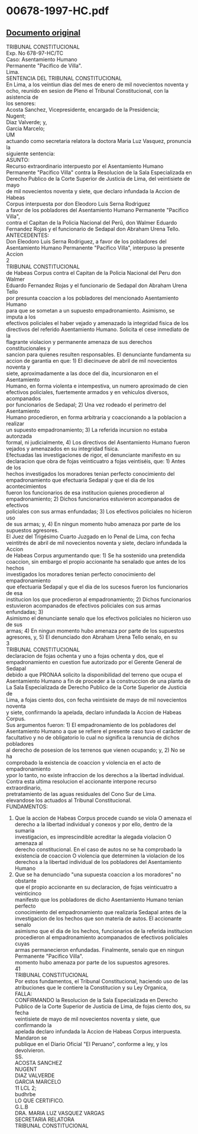 
00678-1997-HC.pdf
=================
  
[Documento original](https://tc.gob.pe/jurisprudencia/1998/00678-1997-HC.pdf)  
---  
TRIBUNAL CONSTITUCIONAL  
Exp. No 678-97-HC/TC  
Caso: Asentamiento Humano  
Permanente "Pacifico de Villa".  
Lima.  
SENTENCIA DEL TRIBUNAL CONSTITUCIONAL  
En Lima, a los veintiun dias del mes de enero de mil novecientos noventa y  
ocho, reunido en sesion de Pleno el Tribunal Constitucional, con la asistencia de  
los senores:  
Acosta Sanchez, Vicepresidente, encargado de la Presidencia;  
Nugent;  
Diaz Valverde; y,  
Garcia Marcelo;  
UM  
actuando como secretaria relatora la doctora Maria Luz Vasquez, pronuncia la  
siguiente sentencia:  
ASUNTO:  
Recurso extraordinario interpuesto por el Asentamiento Humano  
Permanente "Pacifico Villa" contra la Resolucion de la Sala Especializada en  
Derecho Publico de la Corte Superior de Justicia de Lima, del veintisiete de mayo  
de mil novecientos noventa y siete, que declaro infundada la Accion de Habeas  
Corpus interpuesta por don Eleodoro Luis Serna Rodriguez  
a favor de los pobladores del Asentamiento Humano Permanente "Pacifico Villa",  
contra el Capitan de la Policia Nacional del Perû, don Walmer Eduardo  
Fernandez Rojas y el funcionario de Sedapal don Abraham Urena Tello.  
ANTECEDENTES:  
Don Eleodoro Luis Serna Rodriguez, a favor de los pobladores del  
Asentamiento Humano Permanente "Pacifico Villa", interpuso la presente Accion  
2  
TRIBUNAL CONSTITUCIONAL  
de Habeas Corpus contra el Capitan de la Policia Nacional del Peru don Walmer  
Eduardo Fernandez Rojas y el funcionario de Sedapal don Abraham Urena Tello  
por presunta coaccion a los pobladores del mencionado Asentamiento Humano  
para que se sometan a un supuesto empadronamiento. Asimismo, se imputa a los  
efectivos policiales el haber vejado y amenazado la integridad fisica de los  
directivos del referido Asentamiento Humano. Solicita el cese inmediato de la  
flagrante violacion y permanente amenaza de sus derechos constitucionales y  
sancion para quienes resulten responsables. El denunciante fundamenta su  
accion de garantia en que: 1) El diecinueve de abril de mil novecientos noventa y  
siete, aproximadamente a las doce del dia, incursionaron en el Asentamiento  
Humano, en forma violenta e intempestiva, un numero aproximado de cien  
efectivos policiales, fuertemente armados y en vehiculos diversos, acompanados  
por funcionarios de Sedapal; 2) Una vez rodeado el perimetro del Asentamiento  
Humano procedieron, en forma arbitraria y coaccionando a la poblacion a realizar  
un supuesto empadronamiento; 3) La referida incursion no estaba autonzada  
formal, ni judicialmente, 4) Los directivos del Asentamiento Humano fueron  
vejados y amenazados en su integridad fisica.  
Efectuadas las investigaciones de rigor, el denunciante manifesto en su  
declaracion que obra de fojas veinticuatro a fojas veintiséis, que: 1) Antes de los  
hechos investigados los moradores tenian perfecto conocimiento del  
empadronamiento que efectuaria Sedapal y que el dia de los acontecimientos  
fueron los funcionarios de esa institucion quienes procedieron al  
empadronamiento; 2) Dichos funcionarios estuvieron acompanados de efectivos  
policiales con sus armas enfundadas; 3) Los efectivos policiales no hicieron uso  
de sus armas; y, 4) En ningun momento hubo amenaza por parte de los  
supuestos agresores.  
El Juez del Trigésimo Cuarto Juzgado en lo Penal de Lima, con fecha  
veintitrés de abril de mil novecientos noventa y siete, declaro infundada la Accion  
de Habeas Corpus argumentando que: 1) Se ha sostenido una pretendida  
coaccion, sin embargo el propio accionante ha senalado que antes de los hechos  
investigados los moradores tenian perfecto conocimiento del empadronamiento  
que efectuaria Sedapal y que el dia de los sucesos fueron los funcionarios de esa  
institucion los que procedieron al empadronamiento; 2) Dichos funcionarios  
estuvieron acompanados de efectivos policiales con sus armas enfundadas; 3)  
Asimismo el denunciante senalo que los efectivos policiales no hicieron uso de sus  
armas; 4) En ningun momento hubo amenaza por parte de los supuestos  
agresores, y, 5) El denunciado don Abraham Urena Tello senalo, en su  
3  
TRIBUNAL CONSTITUCIONAL  
declaracion de fojas ochenta y uno a fojas ochenta y dos, que el  
empadronamiento en cuestion fue autorizado por el Gerente General de Sedapal  
debido a que PRONAA solicito la disponibilidad del terreno que ocupa el  
Asentamiento Humano a fin de proceder a la construccion de una planta de  
La Sala Especializada de Derecho Publico de la Corte Superior de Justicia de  
Lima, a fojas ciento dos, con fecha veintisiete de mayo de mil novecientos noventa  
y siete, confirmando la apelada, declaro infundada la Accion de Habeas Corpus.  
Sus argumentos fueron: 1) El empadronamiento de los pobladores del  
Asentamiento Humano a que se refiere el presente caso tuvo el carâcter de  
facultativo y no de obligatorio lo cual no significa la renuncia de dichos pobladores  
al derecho de posesion de los terrenos que vienen ocupando; y, 2) No se ha  
comprobado la existencia de coaccion y violencia en el acto de empadronamiento  
ypor lo tanto, no existe infraccion de los derechos a la libertad individual.  
Contra esta ultima resolucion el accionante interpone recurso extraordinario,  
pretratamiento de las aguas residuales del Cono Sur de Lima.  
elevandose los actuados al Tribunal Constitucional.  
FUNDAMENTOS:  
1. Que la accion de Habeas Corpus procede cuando se viola O amenaza el  
derecho a la libertad individual y conexos y por ello, dentro de la sumaria  
investigacion, es imprescindible acreditar la alegada violacion O amenaza al  
derecho constitucional. En el caso de autos no se ha comprobado la  
existencia de coaccion O violencia que determinen la violacion de los  
derechos a la libertad individual de los pobladores del Asentamiento Humano  
2. Que se ha denunciado "una supuesta coaccion a los moradores" no obstante  
que el propio accionante en su declaracion, de fojas veinticuatro a veinticinco  
manifesto que los pobladores de dicho Asentamiento Humano tenian perfecto  
conocimiento del empadronamiento que realizaria Sedapal antes de la  
investigacion de los hechos que son materia de autos. El accionante senalo  
asimismo que el dia de los hechos, funcionarios de la referida institucion  
procedieron al empadronamiento acompanados de efectivos policiales cuyas  
armas permanecieron enfundadas. Finalmente, senalo que en ningun  
Permanente "Pacifico Villa".  
momento hubo amenaza por parte de los supuestos agresores.  
41  
TRIBUNAL CONSTITUCIONAL  
Por estos fundamentos, el Tribunal Constitucional, haciendo uso de las  
atribuciones que le contiere la Constitucion y su Ley Organica,  
FALLA:  
CONFIRMANDO la Resolucion de la Sala Especializada en Derecho  
Publico de la Corte Superior de Justicia de Lima, de fojas ciento dos, su fecha  
veintisiete de mayo de mil novecientos noventa y siete, que confirmando la  
apelada declaro infundada la Accion de Habeas Corpus interpuesta. Mandaron se  
publique en el Diario Oficial "EI Peruano", conforme a ley, y los devolvieron.  
SS.  
ACOSTA SANCHEZ  
NUGENT  
DIAZ VALVERDE  
GARCIA MARCELO  
11 LCL 2;  
budhrbe  
LO QUE CERTIFICO.  
G.L.B  
DRA. MARIA LUZ VASQUEZ VARGAS  
SECRETARIA RELATORA  
TRIBUNAL CONSTITUCIONAL